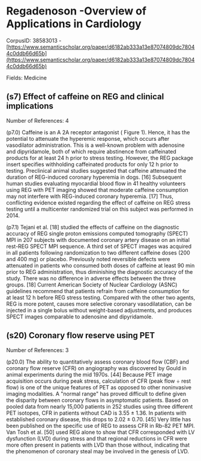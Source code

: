 # Regadenoson -Overview of Applications in Cardiology

CorpusID: 38583013 - [https://www.semanticscholar.org/paper/d6182ab333a13e87074809dc78044c0ddb66d65b](https://www.semanticscholar.org/paper/d6182ab333a13e87074809dc78044c0ddb66d65b)

Fields: Medicine

## (s7) Effect of caffeine on REG and clinical implications
Number of References: 4

(p7.0) Caffeine is an A 2A receptor antagonist ( Figure 1). Hence, it has the potential to attenuate the hyperemic response, which occurs after vasodilator administration. This is a well-known problem with adenosine and dipyridamole, both of which require abstinence from caffeinated products for at least 24 h prior to stress testing. However, the REG package insert specifies withholding caffeinated products for only 12 h prior to testing. Preclinical animal studies suggested that caffeine attenuated the duration of REG-induced coronary hyperemia in dogs. [16] Subsequent human studies evaluating myocardial blood flow in 41 healthy volunteers using REG with PET imaging showed that moderate caffeine consumption may not interfere with REG-induced coronary hyperemia. [17] Thus, conflicting evidence existed regarding the effect of caffeine on REG stress testing until a multicenter randomized trial on this subject was performed in 2014.

(p7.1) Tejani et al. [18] studied the effects of caffeine on the diagnostic accuracy of REG single proton emissions computed tomography (SPECT) MPI in 207 subjects with documented coronary artery disease on an initial rest-REG SPECT MPI sequence. A third set of SPECT images was acquired in all patients following randomization to two different caffeine doses (200 and 400 mg) or placebo. Previously noted reversible defects were attenuated in patients who consumed both doses of caffeine at least 90 min prior to REG administration, thus diminishing the diagnostic accuracy of the study. There was no difference in adverse effects between the three groups. [18] Current American Society of Nuclear Cardiology (ASNC) guidelines recommend that patients refrain from caffeine consumption for at least 12 h before REG stress testing. Compared with the other two agents, REG is more potent, causes more selective coronary vasodilatation, can be injected in a single bolus without weight-based adjustments, and produces SPECT images comparable to adenosine and dipyridamole.
## (s20) Coronary flow reserve using PET
Number of References: 3

(p20.0) The ability to quantitatively assess coronary blood flow (CBF) and coronary flow reserve (CFR) on angiography was discovered by Gould in animal experiments during the mid 1970s. [44] Because PET image acquisition occurs during peak stress, calculation of CFR (peak flow ÷ rest flow) is one of the unique features of PET as opposed to other noninvasive imaging modalities. A "normal range" has proved difficult to define given the disparity between coronary flows in asymptomatic patients. Based on pooled data from nearly 15,000 patients in 252 studies using three different PET isotopes, CFR in patients without CAD is 3.55 ± 1.36. In patients with established coronary disease, this drops to 2.02 ± 0.70. [45]   Very little has been published on the specific use of REG to assess CFR in Rb-82 PET MPI. Van Tosh et al. [50] used REG alone to show that CFR corresponded with LV dysfunction (LVD) during stress and that regional reductions in CFR were more often present in patients with LVD than those without, indicating that the phenomenon of coronary steal may be involved in the genesis of LVD.
